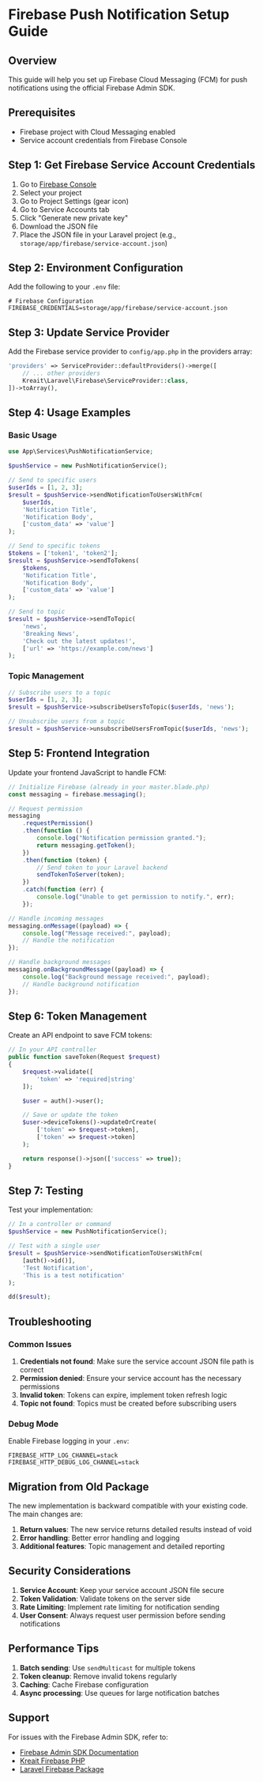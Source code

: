# Firebase Push Notification Setup Guide

## Overview

This guide will help you set up Firebase Cloud Messaging (FCM) for push notifications using the official Firebase Admin SDK.

## Prerequisites

-   Firebase project with Cloud Messaging enabled
-   Service account credentials from Firebase Console

## Step 1: Get Firebase Service Account Credentials

1. Go to [Firebase Console](https://console.firebase.google.com/)
2. Select your project
3. Go to Project Settings (gear icon)
4. Go to Service Accounts tab
5. Click "Generate new private key"
6. Download the JSON file
7. Place the JSON file in your Laravel project (e.g., `storage/app/firebase/service-account.json`)

## Step 2: Environment Configuration

Add the following to your `.env` file:

```env
# Firebase Configuration
FIREBASE_CREDENTIALS=storage/app/firebase/service-account.json
```

## Step 3: Update Service Provider

Add the Firebase service provider to `config/app.php` in the providers array:

```php
'providers' => ServiceProvider::defaultProviders()->merge([
    // ... other providers
    Kreait\Laravel\Firebase\ServiceProvider::class,
])->toArray(),
```

## Step 4: Usage Examples

### Basic Usage

```php
use App\Services\PushNotificationService;

$pushService = new PushNotificationService();

// Send to specific users
$userIds = [1, 2, 3];
$result = $pushService->sendNotificationToUsersWithFcm(
    $userIds,
    'Notification Title',
    'Notification Body',
    ['custom_data' => 'value']
);

// Send to specific tokens
$tokens = ['token1', 'token2'];
$result = $pushService->sendToTokens(
    $tokens,
    'Notification Title',
    'Notification Body',
    ['custom_data' => 'value']
);

// Send to topic
$result = $pushService->sendToTopic(
    'news',
    'Breaking News',
    'Check out the latest updates!',
    ['url' => 'https://example.com/news']
);
```

### Topic Management

```php
// Subscribe users to a topic
$userIds = [1, 2, 3];
$result = $pushService->subscribeUsersToTopic($userIds, 'news');

// Unsubscribe users from a topic
$result = $pushService->unsubscribeUsersFromTopic($userIds, 'news');
```

## Step 5: Frontend Integration

Update your frontend JavaScript to handle FCM:

```javascript
// Initialize Firebase (already in your master.blade.php)
const messaging = firebase.messaging();

// Request permission
messaging
    .requestPermission()
    .then(function () {
        console.log("Notification permission granted.");
        return messaging.getToken();
    })
    .then(function (token) {
        // Send token to your Laravel backend
        sendTokenToServer(token);
    })
    .catch(function (err) {
        console.log("Unable to get permission to notify.", err);
    });

// Handle incoming messages
messaging.onMessage((payload) => {
    console.log("Message received:", payload);
    // Handle the notification
});

// Handle background messages
messaging.onBackgroundMessage((payload) => {
    console.log("Background message received:", payload);
    // Handle background notification
});
```

## Step 6: Token Management

Create an API endpoint to save FCM tokens:

```php
// In your API controller
public function saveToken(Request $request)
{
    $request->validate([
        'token' => 'required|string'
    ]);

    $user = auth()->user();

    // Save or update the token
    $user->deviceTokens()->updateOrCreate(
        ['token' => $request->token],
        ['token' => $request->token]
    );

    return response()->json(['success' => true]);
}
```

## Step 7: Testing

Test your implementation:

```php
// In a controller or command
$pushService = new PushNotificationService();

// Test with a single user
$result = $pushService->sendNotificationToUsersWithFcm(
    [auth()->id()],
    'Test Notification',
    'This is a test notification'
);

dd($result);
```

## Troubleshooting

### Common Issues

1. **Credentials not found**: Make sure the service account JSON file path is correct
2. **Permission denied**: Ensure your service account has the necessary permissions
3. **Invalid token**: Tokens can expire, implement token refresh logic
4. **Topic not found**: Topics must be created before subscribing users

### Debug Mode

Enable Firebase logging in your `.env`:

```env
FIREBASE_HTTP_LOG_CHANNEL=stack
FIREBASE_HTTP_DEBUG_LOG_CHANNEL=stack
```

## Migration from Old Package

The new implementation is backward compatible with your existing code. The main changes are:

1. **Return values**: The new service returns detailed results instead of void
2. **Error handling**: Better error handling and logging
3. **Additional features**: Topic management and detailed reporting

## Security Considerations

1. **Service Account**: Keep your service account JSON file secure
2. **Token Validation**: Validate tokens on the server side
3. **Rate Limiting**: Implement rate limiting for notification sending
4. **User Consent**: Always request user permission before sending notifications

## Performance Tips

1. **Batch sending**: Use `sendMulticast` for multiple tokens
2. **Token cleanup**: Remove invalid tokens regularly
3. **Caching**: Cache Firebase configuration
4. **Async processing**: Use queues for large notification batches

## Support

For issues with the Firebase Admin SDK, refer to:

-   [Firebase Admin SDK Documentation](https://firebase.google.com/docs/admin/setup)
-   [Kreait Firebase PHP](https://github.com/kreait/firebase-php)
-   [Laravel Firebase Package](https://github.com/kreait/laravel-firebase)
